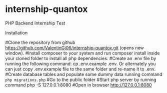 # internship-quantox
PHP Backend Internship Test

Installation

#Clone the repository from github https://github.com/ValentinGj06/internship-quantox.git (opens new window).
#Install composer to your system and run composer install inside your cloned folder to install all php dependencies.
#Create an .env file by running the following command: cp .env.example .env. Or alternately you can just copy .env.example file to the same folder and re-name it to .env.
#Create database tables and populate some dummy data running command `php migrations.php`
#Go to the public folder
#Start php server by running command php -S 127.0.0.1:8080
#Open in browser http://127.0.0.1:8080
